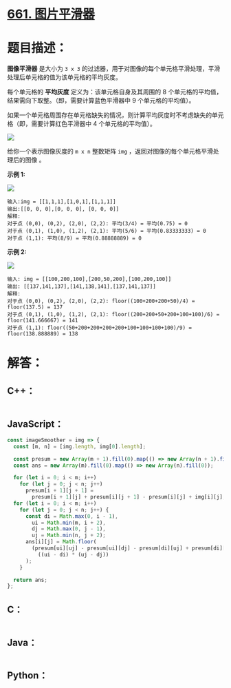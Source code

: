 # [661. 图片平滑器](https://leetcode-cn.com/problems/image-smoother/)

# 题目描述：

**图像平滑器** 是大小为 `3 x 3` 的过滤器，用于对图像的每个单元格平滑处理，平滑处理后单元格的值为该单元格的平均灰度。

每个单元格的 **平均灰度** 定义为：该单元格自身及其周围的 8 个单元格的平均值，结果需向下取整。（即，需要计算蓝色平滑器中 9 个单元格的平均值）。

如果一个单元格周围存在单元格缺失的情况，则计算平均灰度时不考虑缺失的单元格（即，需要计算红色平滑器中 4 个单元格的平均值）。

![](https://assets.leetcode.com/uploads/2021/05/03/smoother-grid.jpg)

给你一个表示图像灰度的 `m x n` 整数矩阵 `img` ，返回对图像的每个单元格平滑处理后的图像 。







**示例 1:**

![](https://assets.leetcode.com/uploads/2021/05/03/smooth-grid.jpg)

```
输入:img = [[1,1,1],[1,0,1],[1,1,1]]
输出:[[0, 0, 0],[0, 0, 0], [0, 0, 0]]
解释:
对于点 (0,0), (0,2), (2,0), (2,2): 平均(3/4) = 平均(0.75) = 0
对于点 (0,1), (1,0), (1,2), (2,1): 平均(5/6) = 平均(0.83333333) = 0
对于点 (1,1): 平均(8/9) = 平均(0.88888889) = 0
```

**示例 2:**

![](https://assets.leetcode.com/uploads/2021/05/03/smooth2-grid.jpg)

```
输入: img = [[100,200,100],[200,50,200],[100,200,100]]
输出: [[137,141,137],[141,138,141],[137,141,137]]
解释:
对于点 (0,0), (0,2), (2,0), (2,2): floor((100+200+200+50)/4) = floor(137.5) = 137
对于点 (0,1), (1,0), (1,2), (2,1): floor((200+200+50+200+100+100)/6) = floor(141.666667) = 141
对于点 (1,1): floor((50+200+200+200+200+100+100+100+100)/9) = floor(138.888889) = 138
```





# 解答：

## C++：

```cpp

```

## JavaScript：

```JavaScript
const imageSmoother = img => {
  const [m, n] = [img.length, img[0].length];

  const presum = new Array(m + 1).fill(0).map(() => new Array(n + 1).fill(0));
  const ans = new Array(m).fill(0).map(() => new Array(n).fill(0));

  for (let i = 0; i < m; i++)
    for (let j = 0; j < n; j++)
      presum[i + 1][j + 1] =
        presum[i + 1][j] + presum[i][j + 1] - presum[i][j] + img[i][j];
  for (let i = 0; i < m; i++)
    for (let j = 0; j < n; j++) {
      const di = Math.max(0, i - 1),
        ui = Math.min(m, i + 2),
        dj = Math.max(0, j - 1),
        uj = Math.min(n, j + 2);
      ans[i][j] = Math.floor(
        (presum[ui][uj] - presum[ui][dj] - presum[di][uj] + presum[di][dj]) /
          ((ui - di) * (uj - dj))
      );
    }

  return ans;
};
```

## C：

```c

```

## Java：

```java

```

## Python：

```python

```

